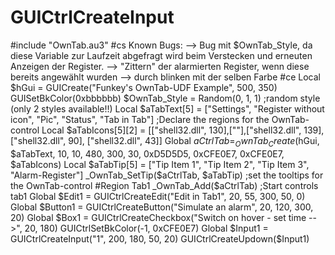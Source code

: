 # GUICtrlCreateInput
#include "OwnTab.au3"  #cs Known Bugs:         --> Bug mit $OwnTab_Style, da diese Variable zur Laufzeit abgefragt wird beim Verstecken und erneuten Anzeigen der Register.         --> "Zittern" der alarmierten Register, wenn diese bereits angewählt wurden --> durch blinken mit der selben Farbe #ce Local $hGui = GUICreate("Funkey's OwnTab-UDF Example", 500, 350) GUISetBkColor(0xbbbbbb)  $OwnTab_Style = Random(0, 1, 1) ;random style (only 2 styles available!!)  Local $aTabText[5] = ["Settings", "Register without icon", "Pic", "Status", "Tab in Tab"] ;Declare the regions for the OwnTab-control Local $aTabIcons[5][2] = [["shell32.dll", 130],[""],["shell32.dll", 139],["shell32.dll", 90], ["shell32.dll", 43]] Global $aCtrlTab = _OwnTab_Create($hGui, $aTabText, 10, 10, 480, 300, 30, 0xD5D5D5, 0xCFE0E7, 0xCFE0E7, $aTabIcons)  Local $aTabTip[5] = ["Tip Item 1", "Tip Item 2", "Tip Item 3", "Alarm-Register"] _OwnTab_SetTip($aCtrlTab, $aTabTip) ;set the tooltips for the OwnTab-control  #Region Tab1 _OwnTab_Add($aCtrlTab) ;Start controls tab1 Global $Edit1 = GUICtrlCreateEdit("Edit in Tab1", 20, 55, 300, 50, 0) Global $Button1 = GUICtrlCreateButton("Simulate an alarm", 20, 120, 300, 20) Global $Box1 = GUICtrlCreateCheckbox("Switch on hover  -  set time -->", 20, 180) GUICtrlSetBkColor(-1, 0xCFE0E7) Global $Input1 = GUICtrlCreateInput("1", 200, 180, 50, 20) GUICtrlCreateUpdown($Input1)
